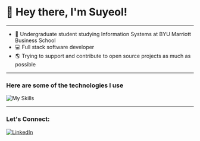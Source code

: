 # 👋 Hey there, I'm Suyeol!

***

- 🏫 Undergraduate student studying Information Systems at BYU Marriott Business School
- 💻 Full stack software developer
- 🌎 Trying to support and contribute to open source projects as much as possible

***

### Here are some of the technologies I use
![My Skills](https://skillicons.dev/icons?i=js,html,css,postgresql,mysql,aws,docker,react,nodejs,nextjs,vuejs,python,tailwind,sass,supabase,git&perline=7)

***

### Let's Connect:
[![LinkedIn](https://img.shields.io/badge/LinkedIn-0077B5?style=for-the-badge&logo=linkedin&logoColor=white)](https://www.linkedin.com/in/suyeolyoon/)
